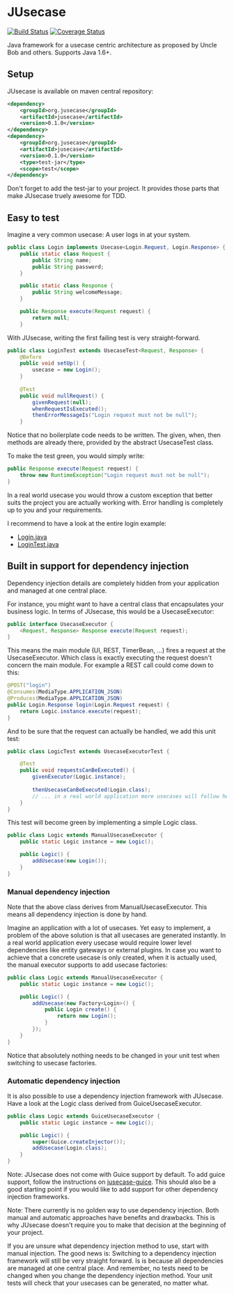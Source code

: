 # JUsecase
[![Build Status](https://travis-ci.org/casid/jusecase.svg?branch=master)](https://travis-ci.org/casid/jusecase)
[![Coverage Status](https://coveralls.io/repos/github/casid/jusecase/badge.svg?branch=master)](https://coveralls.io/github/casid/jusecase?branch=master)

Java framework for a usecase centric architecture as proposed by Uncle Bob and others. Supports Java 1.6+.

## Setup
JUsecase is available on maven central repository:
```xml
<dependency>
    <groupId>org.jusecase</groupId>
    <artifactId>jusecase</artifactId>
    <version>0.1.0</version>
</dependency>
<dependency>
    <groupId>org.jusecase</groupId>
    <artifactId>jusecase</artifactId>
    <version>0.1.0</version>
    <type>test-jar</type>
    <scope>test</scope>
</dependency>
```

Don't forget to add the test-jar to your project. It provides those parts that make JUsecase truely awesome for TDD.

## Easy to test
Imagine a very common usecase: A user logs in at your system.
```java
public class Login implements Usecase<Login.Request, Login.Response> {
    public static class Request {
        public String name;
        public String password;
    }

    public static class Response {
        public String welcomeMessage;
    }

    public Response execute(Request request) {
        return null;
    }
```

With JUsecase, writing the first failing test is very straight-forward.

```java
public class LoginTest extends UsecaseTest<Request, Response> {
    @Before
    public void setUp() {
        usecase = new Login();
    }
    
    @Test
    public void nullRequest() {
        givenRequest(null);
        whenRequestIsExecuted();
        thenErrorMessageIs("Login request must not be null");
    }
```

Notice that no boilerplate code needs to be written. The given, when, then methods are already there, provided by the abstract UsecaseTest class.

To make the test green, you would simply write:

```java
public Response execute(Request request) {
    throw new RuntimeException("Login request must not be null");
}
```

In a real world usecase you would throw a custom exception that better suits the project you are actually working with. Error handling is completely up to you and your requirements.

I recommend to have a look at the entire login example:
- [Login.java](https://github.com/casid/jusecase/blob/master/src/test/java/org/jusecase/example/login/Login.java)
- [LoginTest.java](https://github.com/casid/jusecase/blob/master/src/test/java/org/jusecase/example/login/LoginTest.java)

## Built in support for dependency injection
Dependency injection details are completely hidden from your application and managed at one central place.

For instance, you might want to have a central class that encapsulates your business logic. In terms of JUsecase, this would be a UsecaseExecutor:

```java
public interface UsecaseExecutor {
    <Request, Response> Response execute(Request request);
}
```

This means the main module (UI, REST, TimerBean, ...) fires a request at the UsecaseExecutor. Which class is exactly executing the request doesn't concern the main module. For example a REST call could come down to this:

```java
@POST("login")
@Consumes(MediaType.APPLICATION_JSON)
@Produces(MediaType.APPLICATION_JSON)
public Login.Response login(Login.Request request) {
    return Logic.instance.execute(request);
}
```

And to be sure that the request can actually be handled, we add this unit test:

```java
public class LogicTest extends UsecaseExecutorTest {

    @Test
    public void requestsCanBeExecuted() {
        givenExecutor(Logic.instance);
        
        thenUsecaseCanBeExecuted(Login.class);
        // ... in a real world application more usecases will follow here.
    }
}
```

This test will become green by implementing a simple Logic class.

```java
public class Logic extends ManualUsecaseExecutor {
    public static Logic instance = new Logic();

    public Logic() {
        addUsecase(new Login());
    }
}
```

### Manual dependency injection
Note that the above class derives from ManualUsecaseExecutor. This means all dependency injection is done by hand.

Imagine an application with a lot of usecases. Yet easy to implement, a problem of the above solution is that all usecases are generated instantly. In a real world application every usecase would require lower level dependencies like entity gateways or external plugins. In case you want to achieve that a concrete usecase is only created, when it is actually used, the manual executor supports to add usecase factories:

```java
public class Logic extends ManualUsecaseExecutor {
    public static Logic instance = new Logic();

    public Logic() {
        addUsecase(new Factory<Login>() {
            public Login create() {
                return new Login();
            }
        });
    }
}
```

Notice that absolutely nothing needs to be changed in your unit test when switching to usecase factories.

### Automatic dependency injection
It is also possible to use a dependency injection framework with JUsecase. Have a look at the Logic class derived from GuiceUsecaseExecutor.

```java
public class Logic extends GuiceUsecaseExecutor {
    public static Logic instance = new Logic();

    public Logic() {
        super(Guice.createInjector());
        addUsecase(Login.class);
    }
}
```

Note: JUsecase does not come with Guice support by default. To add guice support, follow the instructions on [jusecase-guice](https://github.com/casid/jusecase-guice). This should also be a good starting point if you would like to add support for other dependency injection frameworks.

Note: There currently is no golden way to use dependency injection. Both manual and automatic approaches have benefits and drawbacks. This is why JUsecase doesn't require you to make that decision at the beginning of your project.

If you are unsure what dependency injection method to use, start with manual injection. The good news is: Switching to a dependency injection framework will still be very straight forward. Is is because all dependencies are managed at one central place. And remember, no tests need to be changed when you change the dependency injection method. Your unit tests will check that your usecases can be generated, no matter what.
